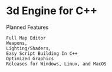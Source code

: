 # 3d Engine for C++

Planned Features
```
Full Map Editor
Weapons,
Lighting/Shaders,
Easy Script Building In C++
Optimized Graphics
Releases for Windows, Linux, and MacOS
```
